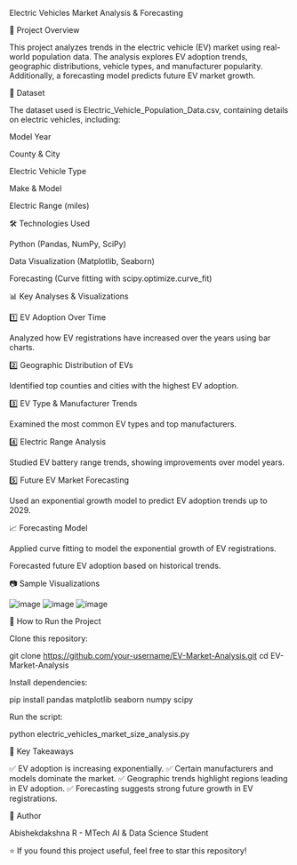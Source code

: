 Electric Vehicles Market Analysis & Forecasting

📌 Project Overview

This project analyzes trends in the electric vehicle (EV) market using real-world population data. The analysis explores EV adoption trends, geographic distributions, vehicle types, and manufacturer popularity. Additionally, a forecasting model predicts future EV market growth.

📂 Dataset

The dataset used is Electric_Vehicle_Population_Data.csv, containing details on electric vehicles, including:

Model Year

County & City

Electric Vehicle Type

Make & Model

Electric Range (miles)

🛠️ Technologies Used

Python (Pandas, NumPy, SciPy)

Data Visualization (Matplotlib, Seaborn)

Forecasting (Curve fitting with scipy.optimize.curve_fit)

📊 Key Analyses & Visualizations

1️⃣ EV Adoption Over Time

Analyzed how EV registrations have increased over the years using bar charts.

2️⃣ Geographic Distribution of EVs

Identified top counties and cities with the highest EV adoption.

3️⃣ EV Type & Manufacturer Trends

Examined the most common EV types and top manufacturers.

4️⃣ Electric Range Analysis

Studied EV battery range trends, showing improvements over model years.

5️⃣ Future EV Market Forecasting

Used an exponential growth model to predict EV adoption trends up to 2029.

📈 Forecasting Model

Applied curve fitting to model the exponential growth of EV registrations.

Forecasted future EV adoption based on historical trends.

📷 Sample Visualizations

![image](https://github.com/user-attachments/assets/8410bdf2-da8a-42d5-b6af-e775c0a36469)
![image](https://github.com/user-attachments/assets/ecffff7a-47e6-48e8-9185-a6ea2235c05a)
![image](https://github.com/user-attachments/assets/c38f5511-ca2d-4b1d-851a-fe7bf80b2d62)

🚀 How to Run the Project

Clone this repository:

git clone https://github.com/your-username/EV-Market-Analysis.git
cd EV-Market-Analysis

Install dependencies:

pip install pandas matplotlib seaborn numpy scipy

Run the script:

python electric_vehicles_market_size_analysis.py

🎯 Key Takeaways

✅ EV adoption is increasing exponentially.
✅ Certain manufacturers and models dominate the market.
✅ Geographic trends highlight regions leading in EV adoption.
✅ Forecasting suggests strong future growth in EV registrations.


📜 Author

Abishekdakshna R - MTech AI & Data Science Student

⭐ If you found this project useful, feel free to star this repository!
